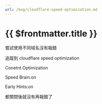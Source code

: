 ```yaml
---
url: /bug/cloudflare-speed-optimization.md
---
```


# {{ $frontmatter.title }}

嘗試使用不同域名沒有報錯

追蹤到 cloudflare speed optimization

Conetnt Optimization

Speed Brain:on

Early Hints:on

都關閉後就沒有再報錯了
